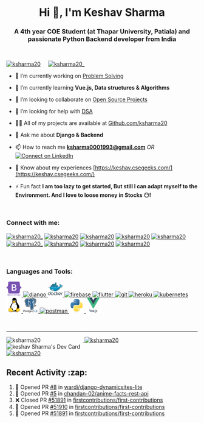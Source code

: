 <h1 align="center">Hi 👋, I'm Keshav Sharma</h1>
<h3 align="center">A 4th year COE Student (at Thapar University, Patiala) and passionate Python Backend developer from India</h3>
<br>
<p align="left"> <a href="https://github.com/ksharma20" target="blank"><img src="https://img.shields.io/github/followers/ksharma20?color=red&label=follow&logo=github&style=for-the-badge" alt="ksharma20" /></a> &nbsp; &nbsp; <a href="https://twitter.com/ksharma20_" target="blank"><img src="https://img.shields.io/twitter/follow/ksharma20_?color=blue&label=follow&logo=twitter&style=for-the-badge" alt="ksharma20_" /></a> </p>

- 🔭 I’m currently working on [Problem Solving](https://github.com/ksharma20/Problem-Solving)

- 🌱 I’m currently learning **Vue.js, Data structures & Algorithms**

- 👯 I’m looking to collaborate on [Open Source Projects](https://opensourcefriday.com/)

- 🤝 I’m looking for help with [DSA](https://github.com/ksharma20/DSA-Java)

- 👨‍💻 All of my projects are available at [Github.com/ksharma20](https://github.com/ksharma20?tab=repositories)

- 💬 Ask me about **Django & Backend**

- 📫 How to reach me **ksharma0001993@gmail.com** _OR_  [![Connect on LinkedIn](https://img.shields.io/badge/--linkedin?label=LinkedIn&logo=LinkedIn&style=social)](https://www.linkedin.com/in/ksharma20/)

- 📄 Know about my experiences [https://keshav.csegeeks.com/](https://keshav.csegeeks.com/)

- ⚡ Fun fact **I am too lazy to get started, But still I can adapt myself to the Environment. And I love to loose money in Stocks 😶!**

<br>
<h3 align="left">Connect with me:</h3>
<p align="left">
<a href="https://twitter.com/ksharma20_" target="blank"><img align="center" src="https://raw.githubusercontent.com/rahuldkjain/github-profile-readme-generator/master/src/images/icons/Social/twitter.svg" alt="ksharma20_" height="30" width="40" /></a>
<a href="https://linkedin.com/in/ksharma20" target="blank"><img align="center" src="https://raw.githubusercontent.com/rahuldkjain/github-profile-readme-generator/master/src/images/icons/Social/linked-in-alt.svg" alt="ksharma20" height="30" width="40" /></a>
<a href="https://stackoverflow.com/users/14834563/ksharma" target="blank"><img align="center" src="https://raw.githubusercontent.com/rahuldkjain/github-profile-readme-generator/master/src/images/icons/Social/stack-overflow.svg" alt="ksharma20" height="30" width="40" /></a>
<a href="https://kaggle.com/ksharma20" target="blank"><img align="center" src="https://raw.githubusercontent.com/rahuldkjain/github-profile-readme-generator/master/src/images/icons/Social/kaggle.svg" alt="ksharma20" height="30" width="40" /></a>
<a href="https://fb.com/ksharma20" target="blank"><img align="center" src="https://raw.githubusercontent.com/rahuldkjain/github-profile-readme-generator/master/src/images/icons/Social/facebook.svg" alt="ksharma20" height="30" width="40" /></a>
<a href="https://instagram.com/ksharma20_" target="blank"><img align="center" src="https://raw.githubusercontent.com/rahuldkjain/github-profile-readme-generator/master/src/images/icons/Social/instagram.svg" alt="ksharma20_" height="30" width="40" /></a>
<a href="https://www.hackerrank.com/ksharma20" target="blank"><img align="center" src="https://raw.githubusercontent.com/rahuldkjain/github-profile-readme-generator/master/src/images/icons/Social/hackerrank.svg" alt="ksharma20" height="30" width="40" /></a>
<a href="https://www.leetcode.com/ksharma20" target="blank"><img align="center" src="https://raw.githubusercontent.com/rahuldkjain/github-profile-readme-generator/master/src/images/icons/Social/leet-code.svg" alt="ksharma20" height="30" width="40" /></a>
<a href="https://www.hackerearth.com/@ksharma20" target="blank"><img align="center" src="https://raw.githubusercontent.com/rahuldkjain/github-profile-readme-generator/master/src/images/icons/Social/hackerearth.svg" alt="ksharma20" height="30" width="40" /></a>
</p>
<br>
<h3 align="left">Languages and Tools:</h3>
<p align="left"> <a href="https://getbootstrap.com" target="_blank" rel="noreferrer"> <img src="https://raw.githubusercontent.com/devicons/devicon/master/icons/bootstrap/bootstrap-plain-wordmark.svg" alt="bootstrap" width="40" height="40"/> </a> <a href="https://www.djangoproject.com/" target="_blank" rel="noreferrer"> <img src="https://cdn.worldvectorlogo.com/logos/django.svg" alt="django" width="40" height="40"/> </a> <a href="https://www.docker.com/" target="_blank" rel="noreferrer"> <img src="https://raw.githubusercontent.com/devicons/devicon/master/icons/docker/docker-original-wordmark.svg" alt="docker" width="40" height="40"/> </a> <a href="https://firebase.google.com/" target="_blank" rel="noreferrer"> <img src="https://www.vectorlogo.zone/logos/firebase/firebase-icon.svg" alt="firebase" width="40" height="40"/> </a> <a href="https://flutter.dev" target="_blank" rel="noreferrer"> <img src="https://www.vectorlogo.zone/logos/flutterio/flutterio-icon.svg" alt="flutter" width="40" height="40"/> </a> <a href="https://git-scm.com/" target="_blank" rel="noreferrer"> <img src="https://www.vectorlogo.zone/logos/git-scm/git-scm-icon.svg" alt="git" width="40" height="40"/> </a> <a href="https://heroku.com" target="_blank" rel="noreferrer"> <img src="https://www.vectorlogo.zone/logos/heroku/heroku-icon.svg" alt="heroku" width="40" height="40"/> </a> <a href="https://kubernetes.io" target="_blank" rel="noreferrer"> <img src="https://www.vectorlogo.zone/logos/kubernetes/kubernetes-icon.svg" alt="kubernetes" width="40" height="40"/> </a> <a href="https://www.linux.org/" target="_blank" rel="noreferrer"> <img src="https://raw.githubusercontent.com/devicons/devicon/master/icons/linux/linux-original.svg" alt="linux" width="40" height="40"/> </a> <a href="https://www.postgresql.org" target="_blank" rel="noreferrer"> <img src="https://raw.githubusercontent.com/devicons/devicon/master/icons/postgresql/postgresql-original-wordmark.svg" alt="postgresql" width="40" height="40"/> </a> <a href="https://postman.com" target="_blank" rel="noreferrer"> <img src="https://www.vectorlogo.zone/logos/getpostman/getpostman-icon.svg" alt="postman" width="40" height="40"/> </a> <a href="https://www.python.org" target="_blank" rel="noreferrer"> <img src="https://raw.githubusercontent.com/devicons/devicon/master/icons/python/python-original.svg" alt="python" width="40" height="40"/> </a> <a href="https://vuejs.org/" target="_blank" rel="noreferrer"> <img src="https://raw.githubusercontent.com/devicons/devicon/master/icons/vuejs/vuejs-original-wordmark.svg" alt="vuejs" width="40" height="40"/> </a> </p> <br><hr>

<div> <a href="https://github.com/ksharma20"><img width="40%" align="left" src="https://github-readme-stats.vercel.app/api/top-langs?username=ksharma20&hide=javascript,dart,swift&show_icons=true&locale=en&layout=compact&theme=tokyonight" alt="ksharma20" /></a>
<a href="https://skyline.github.com/ksharma20/2022">&nbsp;<img width="50% align="right" src="https://github-readme-stats.vercel.app/api?username=ksharma20&show_icons=true&locale=en&theme=tokyonight" alt="ksharma20" /></a> </div>

<div> <a href="https://app.daily.dev/ksharma20"><img align="left" width="40%" src="https://api.daily.dev/devcards/84a00816469148ad91a1ff24a3664da5.png?r=wjg" alt="keshav Sharma's Dev Card"/></a> <br> <div>
<a href="https://skyline.github.com/ksharma20/2022"><img width="50% align="right" src="https://github-readme-streak-stats.herokuapp.com/?user=ksharma20&theme=tokyonight" alt="ksharma20" /></a> 
<h2> Recent Activity :zap: </h2>

<!--START_SECTION:activity-->
1. 💪 Opened PR [#8](https://github.com/wardi/django-dynamicsites-lite/pull/8) in [wardi/django-dynamicsites-lite](https://github.com/wardi/django-dynamicsites-lite)
2. 💪 Opened PR [#5](https://github.com/chandan-02/anime-facts-rest-api/pull/5) in [chandan-02/anime-facts-rest-api](https://github.com/chandan-02/anime-facts-rest-api)
3. ❌ Closed PR [#51891](https://github.com/firstcontributions/first-contributions/pull/51891) in [firstcontributions/first-contributions](https://github.com/firstcontributions/first-contributions)
4. 💪 Opened PR [#51910](https://github.com/firstcontributions/first-contributions/pull/51910) in [firstcontributions/first-contributions](https://github.com/firstcontributions/first-contributions)
5. 💪 Opened PR [#51891](https://github.com/firstcontributions/first-contributions/pull/51891) in [firstcontributions/first-contributions](https://github.com/firstcontributions/first-contributions)
<!--END_SECTION:activity-->
</div>
</div>
